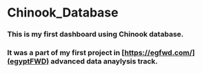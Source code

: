 # Chinook_Database
### This is my first dashboard using Chinook database.  
### It was a part of my first project in [https://egfwd.com/](egyptFWD) advanced data anaylysis track.
